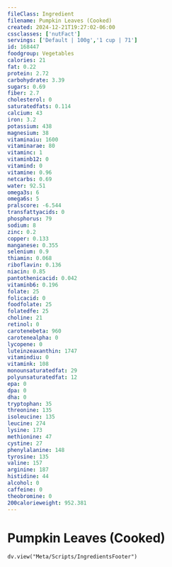 ```yaml
---
fileClass: Ingredient
filename: Pumpkin Leaves (Cooked)
created: 2024-12-21T19:27:02-06:00
cssclasses: ['nutFact']
servings: ['Default | 100g','1 cup | 71']
id: 168447
foodgroup: Vegetables
calories: 21
fat: 0.22
protein: 2.72
carbohydrate: 3.39
sugars: 0.69
fiber: 2.7
cholesterol: 0
saturatedfats: 0.114
calcium: 43
iron: 3.2
potassium: 438
magnesium: 38
vitaminaiu: 1600
vitaminarae: 80
vitaminc: 1
vitaminb12: 0
vitamind: 0
vitamine: 0.96
netcarbs: 0.69
water: 92.51
omega3s: 6
omega6s: 5
pralscore: -6.544
transfattyacids: 0
phosphorus: 79
sodium: 8
zinc: 0.2
copper: 0.133
manganese: 0.355
selenium: 0.9
thiamin: 0.068
riboflavin: 0.136
niacin: 0.85
pantothenicacid: 0.042
vitaminb6: 0.196
folate: 25
folicacid: 0
foodfolate: 25
folatedfe: 25
choline: 21
retinol: 0
carotenebeta: 960
carotenealpha: 0
lycopene: 0
luteinzeaxanthin: 1747
vitamindiu: 0
vitamink: 108
monounsaturatedfat: 29
polyunsaturatedfat: 12
epa: 0
dpa: 0
dha: 0
tryptophan: 35
threonine: 135
isoleucine: 135
leucine: 274
lysine: 173
methionine: 47
cystine: 27
phenylalanine: 148
tyrosine: 135
valine: 157
arginine: 187
histidine: 44
alcohol: 0
caffeine: 0
theobromine: 0
200calorieweight: 952.381
---
```


# Pumpkin Leaves (Cooked)

```dataviewjs
dv.view("Meta/Scripts/IngredientsFooter")
```
